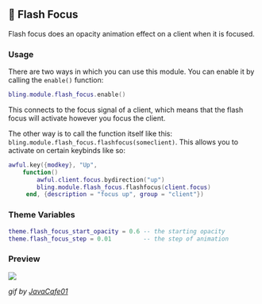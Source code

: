 ## 🔦 Flash Focus <!-- {docsify-ignore} -->

Flash focus does an opacity animation effect on a client when it is focused.


### Usage

There are two ways in which you can use this module. You can enable it by calling the `enable()` function:
```lua
bling.module.flash_focus.enable()
```
This connects to the focus signal of a client, which means that the flash focus will activate however you focus the client.

The other way is to call the function itself like this: `bling.module.flash_focus.flashfocus(someclient)`. This allows you to activate on certain keybinds like so:
```lua
awful.key({modkey}, "Up",
    function()
        awful.client.focus.bydirection("up")
        bling.module.flash_focus.flashfocus(client.focus)
     end, {description = "focus up", group = "client"})
```

### Theme Variables
```lua
theme.flash_focus_start_opacity = 0.6 -- the starting opacity
theme.flash_focus_step = 0.01         -- the step of animation
```

### Preview

![](https://imgur.com/5txYrlV.gif)

*gif by [JavaCafe01](https://github.com/JavaCafe01)*
